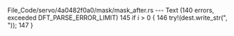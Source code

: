 File_Code/servo/4a0482f0a0/mask/mask_after.rs --- Text (140 errors, exceeded DFT_PARSE_ERROR_LIMIT)
                                                                                                                                                           145                 if i > 0 {
                                                                                                                                                           146                     try!(dest.write_str(", "));
                                                                                                                                                           147                 }

